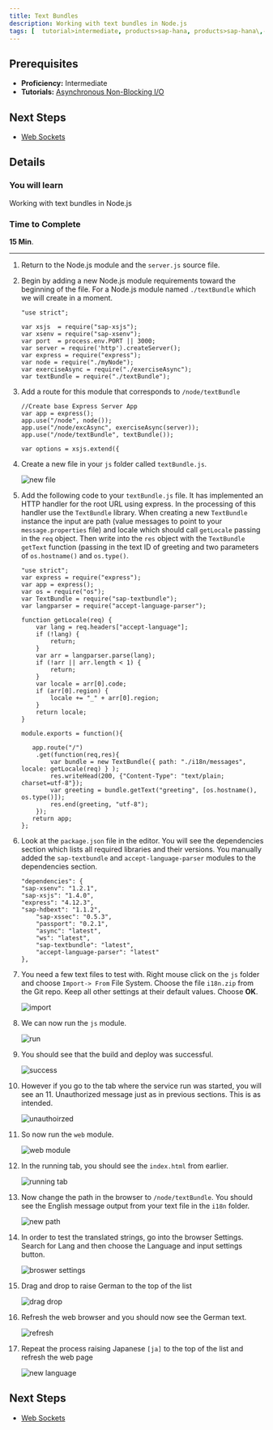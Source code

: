 ```yaml
---
title: Text Bundles
description: Working with text bundles in Node.js
tags: [  tutorial>intermediate, products>sap-hana, products>sap-hana\,-express-edition ]
---
```

## Prerequisites  
 - **Proficiency:** Intermediate
 - **Tutorials:** [Asynchronous Non-Blocking I/O](http://go.sap.com/developer/tutorials/xsa-node-async.html)

## Next Steps
 - [Web Sockets](http://go.sap.com/developer/tutorials/xsa-node-websockets.html)

## Details
### You will learn  
Working with text bundles in Node.js

### Time to Complete
**15 Min**.

---

1. Return to the Node.js module and the `server.js` source file. 
2. Begin by adding a new Node.js module requirements toward the beginning of the file. For a Node.js module named `./textBundle` which we will create in a moment.
	
	```
	"use strict";	var xsjs  = require("sap-xsjs");	var xsenv = require("sap-xsenv");	var port  = process.env.PORT || 3000;	var server = require('http').createServer();	var express = require("express");	var node = require("./myNode"); 	var exerciseAsync = require("./exerciseAsync");	var textBundle = require("./textBundle");
	```

3. Add a route for this module that corresponds to `/node/textBundle` 

	```
	//Create base Express Server App	var app = express(); 	app.use("/node", node());	app.use("/node/excAsync", exerciseAsync(server));	app.use("/node/textBundle", textBundle());		var options = xsjs.extend({
	```

4. Create a new file in your `js` folder called `textBundle.js`. 

	![new file](4.png)

5. Add the following code to your `textBundle.js` file. It has implemented an HTTP handler for the root URL using express. In the processing of this handler use the `TextBundle` library. When creating a new `TextBundle` instance the input are path (value messages to point to your `message.properties` file) and locale which should call `getLocale` passing in the `req` object. Then write into the `res` object with the `TextBundle` `getText` function (passing in the text ID of greeting and two parameters of `os.hostname()` and `os.type()`. 

	```
	"use strict";	var express = require("express");	var app = express(); 	var os = require("os");	var TextBundle = require("sap-textbundle");	var langparser = require("accept-language-parser");		function getLocale(req) {		var lang = req.headers["accept-language"];		if (!lang) {			return;		}		var arr = langparser.parse(lang);		if (!arr || arr.length < 1) {			return;		}		var locale = arr[0].code;		if (arr[0].region) {			locale += "_" + arr[0].region;		}		return locale;	}			module.exports = function(){		   app.route("/")		.get(function(req,res){			var bundle = new TextBundle({ path: "./i18n/messages", locale: getLocale(req) } );	 		res.writeHead(200, {"Content-Type": "text/plain; charset=utf-8"});				var greeting = bundle.getText("greeting", [os.hostname(), os.type()]);	  		res.end(greeting, "utf-8");		});	   return app;		};	
	```

6. Look at the `package.json` file in the editor. You will see the dependencies section which lists all required libraries and their versions. You manually added the `sap-textbundle` and `accept-language-parser` modules to the dependencies section. 

	```
	"dependencies": {	"sap-xsenv": "1.2.1",	"sap-xsjs": "1.4.0",	"express": "4.12.3",	"sap-hdbext": "1.1.2",    	"sap-xssec": "0.5.3",    	"passport": "0.2.1",    	"async": "latest",    	"ws": "latest",    	"sap-textbundle": "latest",    	"accept-language-parser": "latest"      		},
	```

7. You need a few text files to test with. Right mouse click on the `js` folder and choose `Import-> From` File System.  Choose the file `i18n.zip` from the Git repo. Keep all other settings at their default values.  Choose **OK**.

	![import](7.png)

8. We can now run the `js` module. 

	![run](8.png)

9. You should see that the build and deploy was successful. 

	![success](9.png)

10. However if you go to the tab where the service run was started, you will see an 11. Unauthorized message just as in previous sections. This is as intended.

	![unauthoirzed](10.png)

11. So now run the `web` module. 

	![web module](11.png)

12. In the running tab, you should see the `index.html` from earlier.  

	![running tab](12.png)

13. Now change the path in the browser to `/node/textBundle`.  You should see the English message output from your text file in the `i18n` folder. 

	![new path](13.png)

14. In order to test the translated strings, go into the browser Settings. Search for Lang and then choose the Language and input settings button.

	![broswer settings](14.png)

15. Drag and drop to raise German to the top of the list

	![drag drop](15.png)

16. Refresh the web browser and you should now see the German text.

	![refresh](16.png)

17. Repeat the process raising Japanese `[ja]` to the top of the list and refresh the web page

	![new language](17.png)



## Next Steps
 - [Web Sockets](http://go.sap.com/developer/tutorials/xsa-node-websockets.html)
